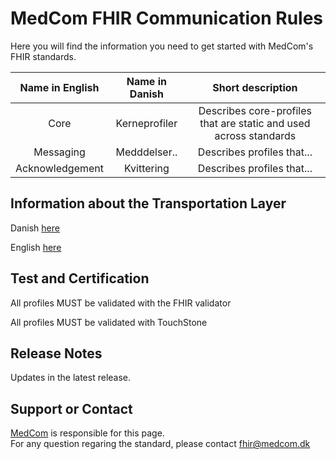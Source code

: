 # MedCom FHIR Communication Rules

Here you will find the information you need to get started with MedCom's FHIR standards. 

|       Name in English      |       Name in Danish       |                            Short description                      |
|:--------------------------:|:--------------------------:|:-----------------------------------------------------------------:|
| Core                 | Kerneprofiler            | Describes core-profiles that are static and used across standards |
| Messaging            | Medddelser..             | Describes profiles that...                                        |
| Acknowledgement      | Kvittering               | Describes profiles that...                                        |

## Information about the Transportation Layer

Danish [here](/assets/documents/MedComs_FHIR-meddelelser_og_forsendelseskuvert.md)

English [here](/assets/documents/MedComFHIRMessagesAndNetworkEnvelopes.md)


## Test and Certification

All profiles MUST be validated with the FHIR validator 

All profiles MUST be validated with TouchStone 

## Release Notes

Updates in the latest release. 

## Support or Contact

[MedCom](https://www.medcom.dk/) is responsible for this page.  
For any question regaring the standard, please contact <fhir@medcom.dk>


